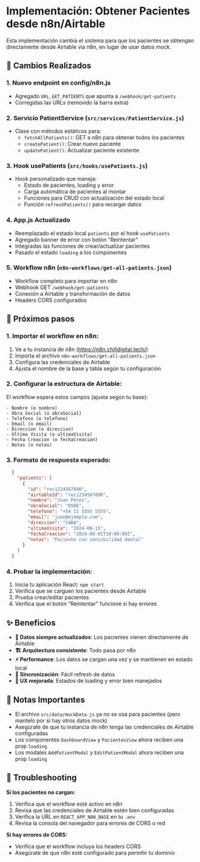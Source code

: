 # Implementación: Obtener Pacientes desde n8n/Airtable

Esta implementación cambia el sistema para que los pacientes se obtengan directamente desde Airtable vía n8n, en lugar de usar datos mock.

## 🚀 Cambios Realizados

### 1. **Nuevo endpoint en config/n8n.js**
- Agregado `URL_GET_PATIENTS` que apunta a `/webhook/get-patients`
- Corregidas las URLs (removido la barra extra)

### 2. **Servicio PatientService** (`src/services/PatientService.js`)
- Clase con métodos estáticos para:
  - `fetchAllPatients()`: GET a n8n para obtener todos los pacientes
  - `createPatient()`: Crear nuevo paciente
  - `updatePatient()`: Actualizar paciente existente

### 3. **Hook usePatients** (`src/hooks/usePatients.js`)
- Hook personalizado que maneja:
  - Estado de pacientes, loading y error
  - Carga automática de pacientes al montar
  - Funciones para CRUD con actualización del estado local
  - Función `refreshPatients()` para recargar datos

### 4. **App.js Actualizado**
- Reemplazado el estado local `patients` por el hook `usePatients`
- Agregado banner de error con botón "Reintentar"
- Integradas las funciones de crear/actualizar pacientes
- Pasado el estado `loading` a los componentes

### 5. **Workflow n8n** (`n8n-workflows/get-all-patients.json`)
- Workflow completo para importar en n8n
- Webhook GET `/webhook/get-patients`
- Conexión a Airtable y transformación de datos
- Headers CORS configurados

## 🔧 Próximos pasos

### 1. **Importar el workflow en n8n:**
1. Ve a tu instancia de n8n (https://n8n.chilldigital.tech/)
2. Importa el archivo `n8n-workflows/get-all-patients.json`
3. Configura las credenciales de Airtable
4. Ajusta el nombre de la base y tabla según tu configuración

### 2. **Configurar la estructura de Airtable:**
El workflow espera estos campos (ajusta según tu base):
```
- Nombre (o nombre)
- Obra Social (o obraSocial)  
- Telefono (o telefono)
- Email (o email)
- Direccion (o direccion)
- Ultima Visita (o ultimaVisita)
- Fecha Creacion (o fechaCreacion)
- Notas (o notas)
```

### 3. **Formato de respuesta esperado:**
```json
  {
    "patients": [
      {
        "id": "rec1234567890",
        "airtableId": "rec1234567890", 
        "nombre": "Juan Pérez",
        "obraSocial": "OSDE",
        "telefono": "+54 11 5555 5555",
        "email": "juan@ejemplo.com",
        "direccion": "CABA",
        "ultimaVisita": "2024-08-15",
        "fechaCreacion": "2024-08-01T10:00:00Z",
        "notas": "Paciente con sensibilidad dental"
      }
    ]
  }
```

### 4. **Probar la implementación:**
1. Inicia tu aplicación React: `npm start`
2. Verifica que se carguen los pacientes desde Airtable
3. Prueba crear/editar pacientes
4. Verifica que el botón "Reintentar" funcione si hay errores

## ✨ Beneficios

- **🔄 Datos siempre actualizados**: Los pacientes vienen directamente de Airtable
- **🏗️ Arquitectura consistente**: Todo pasa por n8n
- **⚡ Performance**: Los datos se cargan una vez y se mantienen en estado local
- **🔄 Sincronización**: Fácil refresh de datos
- **📱 UX mejorada**: Estados de loading y error bien manejados

## 🚨 Notas Importantes

- El archivo `src/data/mockData.js` ya no se usa para pacientes (pero mantelo por si hay otros datos mock)
- Asegúrate de que tu instancia de n8n tenga las credenciales de Airtable configuradas
- Los componentes `DashboardView` y `PacientesView` ahora reciben una prop `loading`
- Los modales `AddPatientModal` y `EditPatientModal` ahora reciben una prop `loading`

## 🐛 Troubleshooting

**Si los pacientes no cargan:**
1. Verifica que el workflow esté activo en n8n
2. Revisa que las credenciales de Airtable estén bien configuradas  
3. Verifica la URL en `REACT_APP_N8N_BASE` en tu `.env`
4. Revisa la consola del navegador para errores de CORS o red

**Si hay errores de CORS:**
- Verifica que el workflow incluya los headers CORS
- Asegúrate de que n8n esté configurado para permitir tu dominio